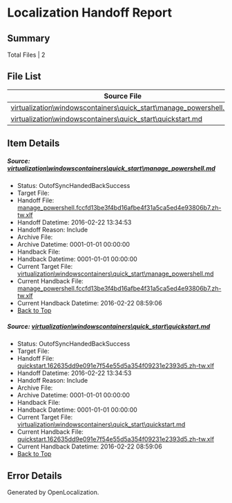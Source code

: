 # <a name='report-top'></a> Localization Handoff Report

## Summary
 Total Files | 2

## File List
 Source File | Status | Details 
 ----------- | ------ | ------- 
 [virtualization\windowscontainers\quick_start\manage_powershell.md](https://github.com/OpenLocalizationOrg/hyperV/blob/273e4a10eaa9c8c8244e5cb53840bdff1afce542/virtualization/windowscontainers/quick_start/manage_powershell.md) | OutofSyncHandedBackSuccess | [Details](#8072344dba9d8f7a1a59b8444801054d3c59095f230)
 [virtualization\windowscontainers\quick_start\quickstart.md](https://github.com/OpenLocalizationOrg/hyperV/blob/273e4a10eaa9c8c8244e5cb53840bdff1afce542/virtualization/windowscontainers/quick_start/quickstart.md) | OutofSyncHandedBackSuccess | [Details](#924e2e370be9a3c1123f84902e4b26e5bd333d76264)

## Item Details
##### <a name='8072344dba9d8f7a1a59b8444801054d3c59095f230'></a> Source: [virtualization\windowscontainers\quick_start\manage_powershell.md](https://github.com/OpenLocalizationOrg/hyperV/blob/273e4a10eaa9c8c8244e5cb53840bdff1afce542/virtualization/windowscontainers/quick_start/manage_powershell.md)
* Status: OutofSyncHandedBackSuccess
* Target File: 
* Handoff File: [manage_powershell.fccfd13be3f4bd16afbe4f31a5ca5ed4e93806b7.zh-tw.xlf](https://github.com/OpenLocalizationOrg/olhandoff/blob/1f92ad28e615702597ea172e7b7feb1fde56fffb/ol-handoff/OpenLocalizationOrg/hyperV.zh-tw/master/manage_powershell.fccfd13be3f4bd16afbe4f31a5ca5ed4e93806b7.zh-tw.xlf)
* Handoff Datetime: 2016-02-22 13:34:53
* Handoff Reason: Include
* Archive File: 
* Archive Datetime: 0001-01-01 00:00:00
* Handback File: 
* Handback Datetime: 0001-01-01 00:00:00
* Current Target File: [virtualization\windowscontainers\quick_start\manage_powershell.md](https://github.com/OpenLocalizationOrg/hyperV.zh-tw/blob/192aad52ec9cd6d13541daecbe66300ab25a8bf9/virtualization/windowscontainers/quick_start/manage_powershell.md)
* Current Handback File: [manage_powershell.fccfd13be3f4bd16afbe4f31a5ca5ed4e93806b7.zh-tw.xlf](https://github.com/OpenLocalizationOrg/olhandback/blob/23b7cc78a121cc16a17caf613e5be1a5d8876d1e/ol-handback/OpenLocalizationOrg/hyperV.zh-tw/master/manage_powershell.fccfd13be3f4bd16afbe4f31a5ca5ed4e93806b7.zh-tw.xlf)
* Current Handback Datetime: 2016-02-22 08:59:06
* [Back to Top](#report-top)

##### <a name='924e2e370be9a3c1123f84902e4b26e5bd333d76264'></a> Source: [virtualization\windowscontainers\quick_start\quickstart.md](https://github.com/OpenLocalizationOrg/hyperV/blob/273e4a10eaa9c8c8244e5cb53840bdff1afce542/virtualization/windowscontainers/quick_start/quickstart.md)
* Status: OutofSyncHandedBackSuccess
* Target File: 
* Handoff File: [quickstart.162635dd9e091e7f54e55d5a354f09231e2393d5.zh-tw.xlf](https://github.com/OpenLocalizationOrg/olhandoff/blob/1f92ad28e615702597ea172e7b7feb1fde56fffb/ol-handoff/OpenLocalizationOrg/hyperV.zh-tw/master/quickstart.162635dd9e091e7f54e55d5a354f09231e2393d5.zh-tw.xlf)
* Handoff Datetime: 2016-02-22 13:34:53
* Handoff Reason: Include
* Archive File: 
* Archive Datetime: 0001-01-01 00:00:00
* Handback File: 
* Handback Datetime: 0001-01-01 00:00:00
* Current Target File: [virtualization\windowscontainers\quick_start\quickstart.md](https://github.com/OpenLocalizationOrg/hyperV.zh-tw/blob/192aad52ec9cd6d13541daecbe66300ab25a8bf9/virtualization/windowscontainers/quick_start/quickstart.md)
* Current Handback File: [quickstart.162635dd9e091e7f54e55d5a354f09231e2393d5.zh-tw.xlf](https://github.com/OpenLocalizationOrg/olhandback/blob/23b7cc78a121cc16a17caf613e5be1a5d8876d1e/ol-handback/OpenLocalizationOrg/hyperV.zh-tw/master/quickstart.162635dd9e091e7f54e55d5a354f09231e2393d5.zh-tw.xlf)
* Current Handback Datetime: 2016-02-22 08:59:06
* [Back to Top](#report-top)


## Error Details

Generated by OpenLocalization.
